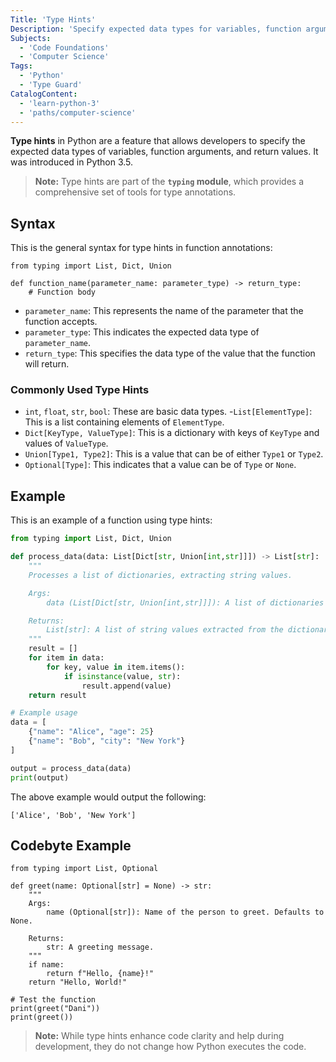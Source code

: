 ```yaml
---
Title: 'Type Hints'
Description: 'Specify expected data types for variables, function arguments, and return values, improving code readability and aiding static analysis'
Subjects:
  - 'Code Foundations'
  - 'Computer Science'
Tags:
  - 'Python'
  - 'Type Guard'
CatalogContent:
  - 'learn-python-3'
  - 'paths/computer-science'
---
```


**Type hints** in Python are a feature that allows developers to specify the expected data types of variables, function arguments, and return values. It was introduced in Python 3.5.

> **Note:** Type hints are part of the **`typing` module**, which provides a comprehensive set of tools for type annotations.

## Syntax

This is the general syntax for type hints in function annotations:

```pseudo
from typing import List, Dict, Union

def function_name(parameter_name: parameter_type) -> return_type:
    # Function body
```

- `parameter_name`: This represents the name of the parameter that the function accepts.
- `parameter_type`: This indicates the expected data type of `parameter_name`.
- `return_type`: This specifies the data type of the value that the function will return.

### Commonly Used Type Hints

- `int`, `float`, `str`, `bool`: These are basic data types. -`List[ElementType]`: This is a list containing elements of `ElementType`.
- `Dict[KeyType, ValueType]`: This is a dictionary with keys of `KeyType` and values of `ValueType`.
- `Union[Type1, Type2]`: This is a value that can be of either `Type1` or `Type2`.
- `Optional[Type]`: This indicates that a value can be of `Type` or `None`.

## Example

This is an example of a function using type hints:

```py
from typing import List, Dict, Union

def process_data(data: List[Dict[str, Union[int,str]]]) -> List[str]:
    """
    Processes a list of dictionaries, extracting string values.

    Args:
        data (List[Dict[str, Union[int,str]]]): A list of dictionaries with string keys and integer or string values.

    Returns:
        List[str]: A list of string values extracted from the dictionaries.
    """
    result = []
    for item in data:
        for key, value in item.items():
            if isinstance(value, str):
                result.append(value)
    return result

# Example usage
data = [
    {"name": "Alice", "age": 25}
    {"name": "Bob", "city": "New York"}
]

output = process_data(data)
print(output)
```

The above example would output the following:

```shell
['Alice', 'Bob', 'New York']
```

## Codebyte Example

```codebyte/python
from typing import List, Optional

def greet(name: Optional[str] = None) -> str:
    """
    Args:
        name (Optional[str]): Name of the person to greet. Defaults to None.

    Returns:
        str: A greeting message.
    """
    if name:
        return f"Hello, {name}!"
    return "Hello, World!"

# Test the function
print(greet("Dani"))
print(greet())
```

> **Note:** While type hints enhance code clarity and help during development, they do not change how Python executes the code.
